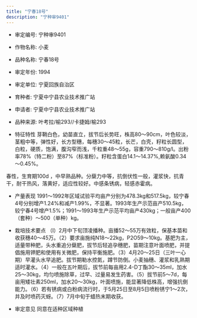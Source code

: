 ```yaml
---
title: "宁春18号"
description: "宁种审9401"
---
```

* 审定编号:  宁种审9401

*  作物名称:  小麦

*  品种名称:  宁春18号

*  审定年份:  1994

*  审定单位:  宁夏回族自治区

* 育种者:  宁夏中宁县农业技术推广站

*  申请者:  宁夏中宁县农业技术推广站

*  品种来源:  叶考拉/榆293//卡捷姆/榆293

*  特征特性
芽鞘白色，幼苗直立，拔节后长势旺，株高80～90cm，叶色较淡，茎粗中等，弹性好，长方型穗，每穗30～45粒，长芒，白壳，籽粒长圆型，白粒，硬质，饱满，腹沟窄而浅，千粒重48～55g，容重790～810g/l。出粉率78%（特二粉）至87%（标准粉）。籽粒含蛋白14.1～14.37%,赖氨酸0.34～0.45%。
春性，生育期100d ，中早熟品种。分蘖力中等，抗倒伏性一般，灌浆快，抗青干，耐干热风，落黄好，适应性较好。中感条锈病，轻感赤霍病。


*  产量表现
1991～1992年区域试验平均亩产分别为478.3kg和517.5kg，较宁春4号分别增产1.24%和减产1.99%，不显著。1993年生产示范亩产510.5kg，较宁春4号增产1.5%；1991～1993年生产示范平均亩产430kg；一般亩产400（套种）～500（单种）kg。

*  栽培技术要点
（l）2月中下旬顶凌播种。亩播52～55万有效粒，保基本苗和收获穗40～45万。（2）要求亩施纯N18～22kg，P2O59～10kg。基肥为主，适量带种肥，头水重追分蘖肥，拔节后轻追孕穗肥，苗期注意叶面喷肥，并提倡施用钾肥和使用有关微肥，保持平衡施肥。（3）4月20～25日（三叶一心期）早灌头水早追肥。拔节期勒水控氮，蹲节防倒。小麦抽穗、灌浆和乳熟期适时灌水。（4）一般在五叶期后，拔节前每亩用2.4-D丁酯30～35ml，加水25～30kg，均匀喷施除草，过早、过量易发生药害。（5）拔节前5～7d，每亩用矮壮素250ml，加水20～30kg，叶面喷施，能显著降低株高，增强抗倒能力。（6）若有锈病或白粉病流行时，于5月25日至8月5日喷粉锈宁1～2次，并及时喷药灭蚜。（7）7月中旬于蜡热末期收获。

*  审定意见
同意在适种区域种植
